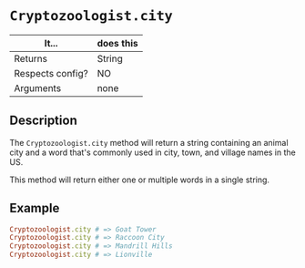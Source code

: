 # `Cryptozoologist.city`

| It... | does this |
| -- | -- |
| Returns | String |
| Respects config? | NO |
| Arguments | none |

## Description

The `Cryptozoologist.city` method will return a string containing an animal city and a word that's commonly used in city, town, and village names in the US.

This method will return either one or multiple words in a single string.

## Example

```ruby
Cryptozoologist.city # => Goat Tower
Cryptozoologist.city # => Raccoon City
Cryptozoologist.city # => Mandrill Hills
Cryptozoologist.city # => Lionville
```
